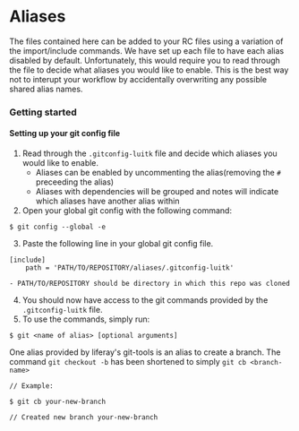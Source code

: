 # Aliases
The files contained here can be added to your RC files using a variation of the import/include commands.
We have set up each file to have each alias disabled by default. Unfortunately, this would require you to read through the file to decide what aliases you would like to enable. This is the best way not to interupt your workflow by accidentally overwriting any possible shared alias names.

### Getting started
#### Setting up your git config file
1. Read through the `.gitconfig-luitk` file and decide which aliases you would like to enable.
	- Aliases can be enabled by uncommenting the alias(removing the `#` preceeding the alias)
	- Aliases with dependencies will be grouped and notes will indicate which aliases have another alias within
2. Open your global git config with the following command:
```
$ git config --global -e
```
3. Paste the following line in your global git config file.
```
[include]
	path = 'PATH/TO/REPOSITORY/aliases/.gitconfig-luitk'
```
	- PATH/TO/REPOSITORY should be directory in which this repo was cloned
4. You should now have access to the git commands provided by the `.gitconfig-luitk` file.
5. To use the commands, simply run:
```
$ git <name of alias> [optional arguments]
```

One alias provided by liferay's git-tools is an alias to create a branch. The command `git checkout -b` has been shortened to simply `git cb <branch-name>`
```
// Example:

$ git cb your-new-branch

// Created new branch your-new-branch

```
